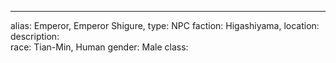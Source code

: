 ---
alias: Emperor, Emperor Shigure,
type: NPC 
faction: Higashiyama,
location:  
description:  
race: Tian-Min, Human 
gender: Male
class: 